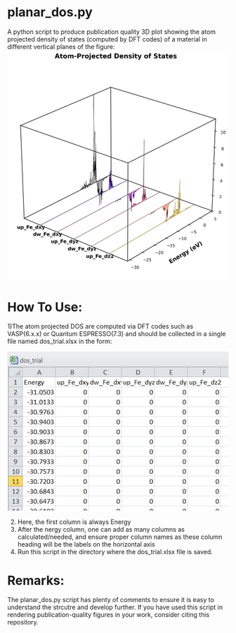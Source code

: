 # planar_dos.py
A python script to produce publication quality 3D plot showing the atom projected density of states (computed by DFT codes) of a material in different vertical planes of the figure:
![plot](https://github.com/FarhanNoor02/planar_dos/blob/main/dos_trial.png) 

# How To Use:

1)The atom projected DOS are computed via DFT codes such as VASP(6.x.x) or Quantum ESPRESSO(7.3) and should be collected in a single file named dos_trial.xlsx in the form:

![plot2](https://github.com/FarhanNoor02/planar_dos/blob/main/planar_dos1.PNG) 

2) Here, the first column is always Energy
3) After the nergy column, one can add as many columns as calculated/needed, and ensure proper column names as these column heading will be the labels on the horizontal axis
4) Run this script in the directory where the dos_trial.xlsx file is saved.

# Remarks:
The planar_dos.py script has plenty of comments to ensure it is easy to understand the strcutre and develop further.
If you have used this script in rendering publication-quality figures in your work, consider citing this repository.
